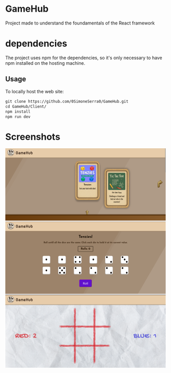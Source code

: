# GameHub
Project made to understand the foundamentals of the React framework


# dependencies
The project uses npm for the dependencies, so it's only necessary to have npm installed on the hosting machine.


## Usage
To locally host the web site:
```
git clone https://github.com/0SimoneSerra0/GameHub.git
cd GameHub/Client/
npm install
npm run dev
```


# Screenshots
![resources/GameHub01.png](/resources/GameHub01.png)
![resources/GameHub02.png](/resources/GameHub02.png)
![resources/GameHub03.png](/resources/GameHub03.png)
